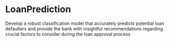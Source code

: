 # LoanPrediction
Develop a robust classification model that accurately predicts potential loan defaulters and provide the bank with insightful recommendations regarding crucial factors to consider during the loan approval process
